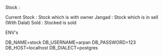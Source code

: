 Stock : 

  Current Stock :  Stock which is with owner
  Jangad : Stock which is in sell (With Dalal)
  Sold : Stocked is sold



ENV's

DB_NAME=stock
DB_USERNAME=arpan
DB_PASSWORD=123
DB_HOST=localhost
DB_DIALECT=postgres